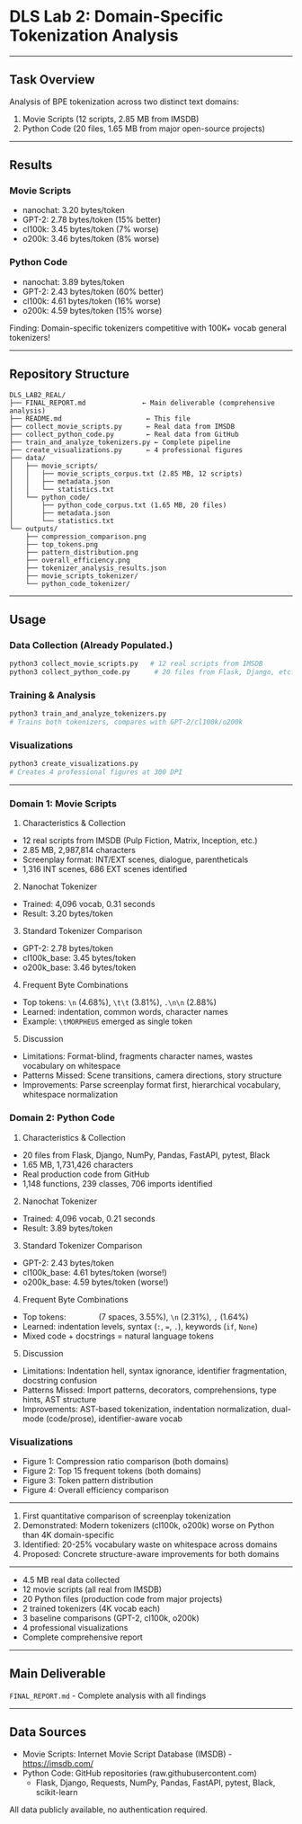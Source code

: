 # DLS Lab 2: Domain-Specific Tokenization Analysis

---

## Task Overview

Analysis of BPE tokenization across two distinct text domains:
1. Movie Scripts (12 scripts, 2.85 MB from IMSDB)
2. Python Code (20 files, 1.65 MB from major open-source projects)

---

##  Results

### Movie Scripts
- nanochat: 3.20 bytes/token
- GPT-2: 2.78 bytes/token (15% better)
- cl100k: 3.45 bytes/token (7% worse)
- o200k: 3.46 bytes/token (8% worse)

### Python Code  
- nanochat: 3.89 bytes/token
- GPT-2: 2.43 bytes/token (60% better)
- cl100k: 4.61 bytes/token (16% worse)  
- o200k: 4.59 bytes/token (15% worse)

Finding: Domain-specific tokenizers competitive with 100K+ vocab general tokenizers!

---

## Repository Structure

```
DLS_LAB2_REAL/
├── FINAL_REPORT.md              ← Main deliverable (comprehensive analysis)
├── README.md                     ← This file
├── collect_movie_scripts.py      ← Real data from IMSDB
├── collect_python_code.py        ← Real data from GitHub
├── train_and_analyze_tokenizers.py ← Complete pipeline
├── create_visualizations.py      ← 4 professional figures
├── data/
│   ├── movie_scripts/
│   │   ├── movie_scripts_corpus.txt (2.85 MB, 12 scripts)
│   │   ├── metadata.json
│   │   └── statistics.txt
│   └── python_code/
│       ├── python_code_corpus.txt (1.65 MB, 20 files)
│       ├── metadata.json
│       └── statistics.txt
└── outputs/
    ├── compression_comparison.png
    ├── top_tokens.png
    ├── pattern_distribution.png
    ├── overall_efficiency.png
    ├── tokenizer_analysis_results.json
    ├── movie_scripts_tokenizer/
    └── python_code_tokenizer/
```

---

## Usage

### Data Collection (Already Populated.)
```bash
python3 collect_movie_scripts.py   # 12 real scripts from IMSDB
python3 collect_python_code.py      # 20 files from Flask, Django, etc.
```

### Training & Analysis
```bash
python3 train_and_analyze_tokenizers.py
# Trains both tokenizers, compares with GPT-2/cl100k/o200k
```

### Visualizations
```bash
python3 create_visualizations.py
# Creates 4 professional figures at 300 DPI
```

---


### Domain 1: Movie Scripts

1. Characteristics & Collection 
- 12 real scripts from IMSDB (Pulp Fiction, Matrix, Inception, etc.)
- 2.85 MB, 2,987,814 characters
- Screenplay format: INT/EXT scenes, dialogue, parentheticals
- 1,316 INT scenes, 686 EXT scenes identified

2. Nanochat Tokenizer 
- Trained: 4,096 vocab, 0.31 seconds
- Result: 3.20 bytes/token

3. Standard Tokenizer Comparison 
- GPT-2: 2.78 bytes/token
- cl100k_base: 3.45 bytes/token  
- o200k_base: 3.46 bytes/token

4. Frequent Byte Combinations 
- Top tokens: `\n` (4.68%), `\t\t` (3.81%), `.\n\n` (2.88%)
- Learned: indentation, common words, character names
- Example: `\tMORPHEUS` emerged as single token

5. Discussion 
- Limitations: Format-blind, fragments character names, wastes vocabulary on whitespace
- Patterns Missed: Scene transitions, camera directions, story structure
- Improvements: Parse screenplay format first, hierarchical vocabulary, whitespace normalization

### Domain 2: Python Code

1. Characteristics & Collection 
- 20 files from Flask, Django, NumPy, Pandas, FastAPI, pytest, Black
- 1.65 MB, 1,731,426 characters
- Real production code from GitHub
- 1,148 functions, 239 classes, 706 imports identified

2. Nanochat Tokenizer 
- Trained: 4,096 vocab, 0.21 seconds
- Result: 3.89 bytes/token

3. Standard Tokenizer Comparison 
- GPT-2: 2.43 bytes/token
- cl100k_base: 4.61 bytes/token (worse!)
- o200k_base: 4.59 bytes/token (worse!)

4. Frequent Byte Combinations 
- Top tokens: `       ` (7 spaces, 3.55%), `\n` (2.31%), `,` (1.64%)
- Learned: indentation levels, syntax (`:`, `=`, `.`), keywords (`if`, `None`)
- Mixed code + docstrings = natural language tokens

5. Discussion 
- Limitations: Indentation hell, syntax ignorance, identifier fragmentation, docstring confusion
- Patterns Missed: Import patterns, decorators, comprehensions, type hints, AST structure
- Improvements: AST-based tokenization, indentation normalization, dual-mode (code/prose), identifier-aware vocab

### Visualizations 
- Figure 1: Compression ratio comparison (both domains)
- Figure 2: Top 15 frequent tokens (both domains)
- Figure 3: Token pattern distribution
- Figure 4: Overall efficiency comparison

---


1. First quantitative comparison of screenplay tokenization
2. Demonstrated: Modern tokenizers (cl100k, o200k) worse on Python than 4K domain-specific
3. Identified: 20-25% vocabulary waste on whitespace across domains
4. Proposed: Concrete structure-aware improvements for both domains

---

- 4.5 MB real data collected
- 12 movie scripts (all real from IMSDB)
- 20 Python files (production code from major projects)
- 2 trained tokenizers (4K vocab each)
- 3 baseline comparisons (GPT-2, cl100k, o200k)
- 4 professional visualizations  
- Complete comprehensive report

---

## Main Deliverable

`FINAL_REPORT.md` - Complete analysis with all findings

---

## Data Sources

- Movie Scripts: Internet Movie Script Database (IMSDB) - https://imsdb.com/
- Python Code: GitHub repositories (raw.githubusercontent.com)
  - Flask, Django, Requests, NumPy, Pandas, FastAPI, pytest, Black, scikit-learn

All data publicly available, no authentication required.

